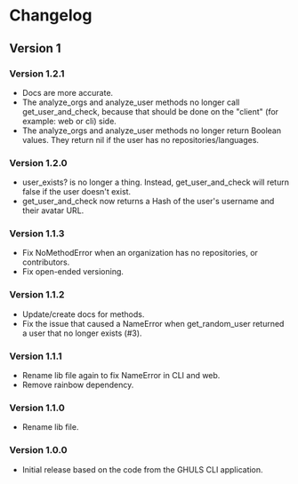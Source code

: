 # Changelog
## Version 1
### Version 1.2.1
* Docs are more accurate.
* The analyze_orgs and analyze_user methods no longer call get_user_and_check, because that should be done on the "client" (for example: web or cli) side.
* The analyze_orgs and analyze_user methods no longer return Boolean values. They return nil if the user has no repositories/languages.

### Version 1.2.0
* user_exists? is no longer a thing. Instead, get_user_and_check will return false if the user doesn't exist.
* get_user_and_check now returns a Hash of the user's username and their avatar URL.

### Version 1.1.3
* Fix NoMethodError when an organization has no repositories, or contributors.
* Fix open-ended versioning.

### Version 1.1.2
* Update/create docs for methods.
* Fix the issue that caused a NameError when get_random_user returned a user that no longer exists (#3).

### Version 1.1.1
* Rename lib file again to fix NameError in CLI and web.
* Remove rainbow dependency.

### Version 1.1.0
* Rename lib file.

### Version 1.0.0
* Initial release based on the code from the GHULS CLI application.
